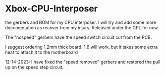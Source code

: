 # Xbox-CPU-Interposer

the gerbers and BOM for my CPU interposer.  I will try and add some more documentation as recover from my injury.  Released under the GPL for now.

The "nospeed"  gerbers have the speed switch circuit cut from the PCB.

I suggest ordering 1.2mm thick board.  1.6 will work, but it takes some extra heat to attach it to the motherboard

12-14-2023: I have fixed the "speed removed" gerbers and restored the pull up on the speed step circuit. 
